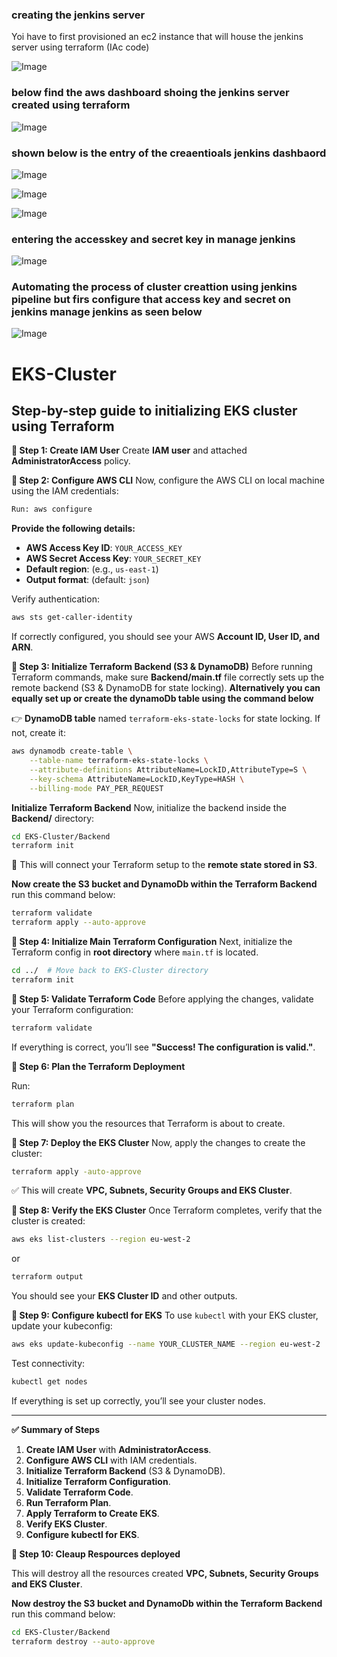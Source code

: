 ### creating the jenkins server
Yoi have to first provisioned an ec2 instance that will house the jenkins server using terraform (IAc code)

![Image](https://github.com/user-attachments/assets/6c4ab5bd-57b9-4038-84e1-220ae9de50b0)

### below find the aws dashboard shoing the jenkins server created using terraform

![Image](https://github.com/user-attachments/assets/7ec4b6cc-93e7-4af3-ac4a-9eca60b492ad)

### shown below is the entry of the creaentioals jenkins dashbaord

![Image](https://github.com/user-attachments/assets/1a7618d7-bc21-456c-95df-d4e08527f8e5)


![Image](https://github.com/user-attachments/assets/75e3a6dd-9317-4634-9917-232bc42cf4c3)


![Image](https://github.com/user-attachments/assets/ef22ad8b-f888-45cc-8ef6-c089c1395a31)

### entering the accesskey and secret key in manage jenkins

![Image](https://github.com/user-attachments/assets/1e139a24-e145-4b95-9298-0aba4b24d3ce)



### Automating the process of cluster creattion using jenkins pipeline but firs configure that access key and secret on jenkins manage jenkins as seen below

![Image](https://github.com/user-attachments/assets/3efb5e4d-d2b5-4bc2-ae12-dceafcd8ab96)


# EKS-Cluster
Step-by-step guide to initializing EKS cluster using Terraform
---

**📌 Step 1: Create IAM User**
Create **IAM user** and attached **AdministratorAccess** policy.

**📌 Step 2: Configure AWS CLI**
Now, configure the AWS CLI on local machine using the IAM credentials:

```bash
Run: aws configure
```

**Provide the following details:**
- **AWS Access Key ID**: `YOUR_ACCESS_KEY`
- **AWS Secret Access Key**: `YOUR_SECRET_KEY`
- **Default region**: (e.g., `us-east-1`)
- **Output format**: (default: `json`)

Verify authentication:
```bash
aws sts get-caller-identity
```
If correctly configured, you should see your AWS **Account ID, User ID, and ARN**.

**📌 Step 3: Initialize Terraform Backend (S3 & DynamoDB)**
Before running Terraform commands, make sure **Backend/main.tf** file correctly sets up the remote backend (S3 & DynamoDB for state locking).
**Alternatively you can equally set up or create the dynamoDb table using the command below**

👉  **DynamoDB table** named `terraform-eks-state-locks` for state locking. If not, create it:

```bash
aws dynamodb create-table \
    --table-name terraform-eks-state-locks \
    --attribute-definitions AttributeName=LockID,AttributeType=S \
    --key-schema AttributeName=LockID,KeyType=HASH \
    --billing-mode PAY_PER_REQUEST
```

**Initialize Terraform Backend**
Now, initialize the backend inside the **Backend/** directory:
```bash
cd EKS-Cluster/Backend
terraform init
```
🚀 This will connect your Terraform setup to the **remote state stored in S3**.

**Now create the S3 bucket and DynamoDb within the Terraform Backend** run this command below:
```bash
terraform validate
terraform apply --auto-approve
```
**📌 Step 4: Initialize Main Terraform Configuration**
Next, initialize the Terraform config in **root directory** where `main.tf` is located.

```bash
cd ../  # Move back to EKS-Cluster directory
terraform init
```

**📌 Step 5: Validate Terraform Code**
Before applying the changes, validate your Terraform configuration:

```bash
terraform validate
```

If everything is correct, you’ll see **"Success! The configuration is valid."**.

**📌 Step 6: Plan the Terraform Deployment**

Run:
```bash
terraform plan
```
This will show you the resources that Terraform is about to create.

**📌 Step 7: Deploy the EKS Cluster**
Now, apply the changes to create the cluster:

```bash
terraform apply -auto-approve
```
✅ This will create **VPC, Subnets, Security Groups and EKS Cluster**.

**📌 Step 8: Verify the EKS Cluster**
Once Terraform completes, verify that the cluster is created:

```bash
aws eks list-clusters --region eu-west-2
```
or
```bash
terraform output
```
You should see your **EKS Cluster ID** and other outputs.


**📌 Step 9: Configure kubectl for EKS**
To use `kubectl` with your EKS cluster, update your kubeconfig:

```bash
aws eks update-kubeconfig --name YOUR_CLUSTER_NAME --region eu-west-2
```
Test connectivity:
```bash
kubectl get nodes
```
If everything is set up correctly, you’ll see your cluster nodes.

---

**✅ Summary of Steps**
1. **Create IAM User** with **AdministratorAccess**.
2. **Configure AWS CLI** with IAM credentials.
3. **Initialize Terraform Backend** (S3 & DynamoDB).
4. **Initialize Terraform Configuration**.
5. **Validate Terraform Code**.
6. **Run Terraform Plan**.
7. **Apply Terraform to Create EKS**.
8. **Verify EKS Cluster**.
9. **Configure kubectl for EKS**.

**📌 Step 10: Cleaup Respources deployed**

This will destroy all the resources created **VPC, Subnets, Security Groups and EKS Cluster**.

**Now destroy the S3 bucket and DynamoDb within the Terraform Backend** run this command below:
```bash
cd EKS-Cluster/Backend
terraform destroy --auto-approve
```
